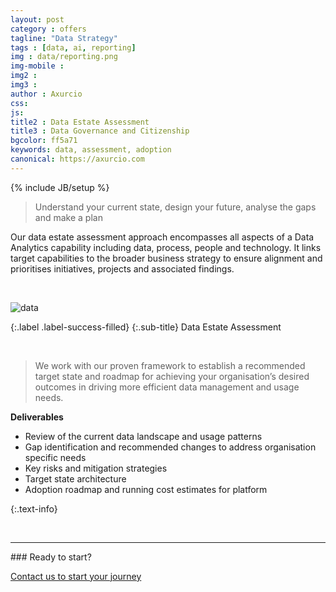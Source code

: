 ```yaml
---
layout: post
category : offers
tagline: "Data Strategy"
tags : [data, ai, reporting]
img : data/reporting.png
img-mobile : 
img2 : 
img3 : 
author : Axurcio
css: 
js: 
title2 : Data Estate Assessment
title3 : Data Governance and Citizenship
bgcolor: ff5a71
keywords: data, assessment, adoption
canonical: https://axurcio.com
---
```

{% include JB/setup %}

> Understand your current state, design your future, analyse the gaps and make a plan  
<!--more-->  

Our data estate assessment approach encompasses all aspects of a Data Analytics capability including data, process, people and technology. It links target capabilities to the broader business strategy to ensure alignment and prioritises initiatives, projects and associated findings.
<br />    
 
 
<br />    

![data](https://blog.axurcio.com/assets/images/data/data-estate-assessment.png)

{:.label .label-success-filled}
{:.sub-title}
Data Estate Assessment

<br />

> We work with our proven framework to establish a recommended target state and roadmap for achieving your organisation’s desired outcomes in driving more efficient data management and usage needs.

**Deliverables**

* Review of the current data landscape and usage patterns
* Gap identification and recommended changes to address organisation specific needs
* Key risks and mitigation strategies
* Target state architecture
* Adoption roadmap and running cost estimates for platform


{:.text-info}
<br />    

<br />
<hr />
### Ready to start?  

[Contact us to start your journey](/contact)